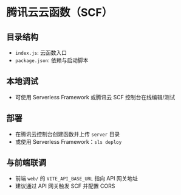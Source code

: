 ﻿# 腾讯云云函数（SCF）

## 目录结构
- `index.js`: 云函数入口
- `package.json`: 依赖与启动脚本

## 本地调试
- 可使用 Serverless Framework 或腾讯云 SCF 控制台在线编辑/测试

## 部署
- 在腾讯云控制台创建函数并上传 `server` 目录
- 或使用 Serverless Framework：`sls deploy`

## 与前端联调
- 前端 `web/` 的 `VITE_API_BASE_URL` 指向 API 网关地址
- 建议通过 API 网关触发 SCF 并配置 CORS
